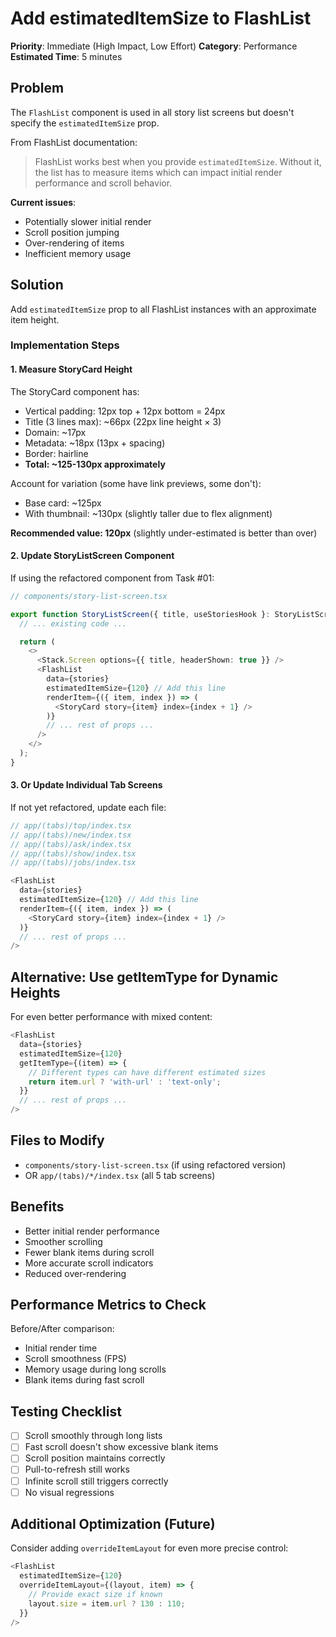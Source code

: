 # Add estimatedItemSize to FlashList

**Priority**: Immediate (High Impact, Low Effort)
**Category**: Performance
**Estimated Time**: 5 minutes

## Problem

The `FlashList` component is used in all story list screens but doesn't specify the `estimatedItemSize` prop.

From FlashList documentation:
> FlashList works best when you provide `estimatedItemSize`. Without it, the list has to measure items which can impact initial render performance and scroll behavior.

**Current issues**:
- Potentially slower initial render
- Scroll position jumping
- Over-rendering of items
- Inefficient memory usage

## Solution

Add `estimatedItemSize` prop to all FlashList instances with an approximate item height.

### Implementation Steps

#### 1. Measure StoryCard Height

The StoryCard component has:
- Vertical padding: 12px top + 12px bottom = 24px
- Title (3 lines max): ~66px (22px line height × 3)
- Domain: ~17px
- Metadata: ~18px (13px + spacing)
- Border: hairline
- **Total: ~125-130px approximately**

Account for variation (some have link previews, some don't):
- Base card: ~125px
- With thumbnail: ~130px (slightly taller due to flex alignment)

**Recommended value: 120px** (slightly under-estimated is better than over)

#### 2. Update StoryListScreen Component

If using the refactored component from Task #01:

```typescript
// components/story-list-screen.tsx

export function StoryListScreen({ title, useStoriesHook }: StoryListScreenProps) {
  // ... existing code ...

  return (
    <>
      <Stack.Screen options={{ title, headerShown: true }} />
      <FlashList
        data={stories}
        estimatedItemSize={120} // Add this line
        renderItem={({ item, index }) => (
          <StoryCard story={item} index={index + 1} />
        )}
        // ... rest of props ...
      />
    </>
  );
}
```

#### 3. Or Update Individual Tab Screens

If not yet refactored, update each file:

```typescript
// app/(tabs)/top/index.tsx
// app/(tabs)/new/index.tsx
// app/(tabs)/ask/index.tsx
// app/(tabs)/show/index.tsx
// app/(tabs)/jobs/index.tsx

<FlashList
  data={stories}
  estimatedItemSize={120} // Add this line
  renderItem={({ item, index }) => (
    <StoryCard story={item} index={index + 1} />
  )}
  // ... rest of props ...
/>
```

## Alternative: Use getItemType for Dynamic Heights

For even better performance with mixed content:

```typescript
<FlashList
  data={stories}
  estimatedItemSize={120}
  getItemType={(item) => {
    // Different types can have different estimated sizes
    return item.url ? 'with-url' : 'text-only';
  }}
  // ... rest of props ...
/>
```

## Files to Modify

- `components/story-list-screen.tsx` (if using refactored version)
- OR `app/(tabs)/*/index.tsx` (all 5 tab screens)

## Benefits

- Better initial render performance
- Smoother scrolling
- Fewer blank items during scroll
- More accurate scroll indicators
- Reduced over-rendering

## Performance Metrics to Check

Before/After comparison:
- Initial render time
- Scroll smoothness (FPS)
- Memory usage during long scrolls
- Blank items during fast scroll

## Testing Checklist

- [ ] Scroll smoothly through long lists
- [ ] Fast scroll doesn't show excessive blank items
- [ ] Scroll position maintains correctly
- [ ] Pull-to-refresh still works
- [ ] Infinite scroll still triggers correctly
- [ ] No visual regressions

## Additional Optimization (Future)

Consider adding `overrideItemLayout` for even more precise control:

```typescript
<FlashList
  estimatedItemSize={120}
  overrideItemLayout={(layout, item) => {
    // Provide exact size if known
    layout.size = item.url ? 130 : 110;
  }}
/>
```
